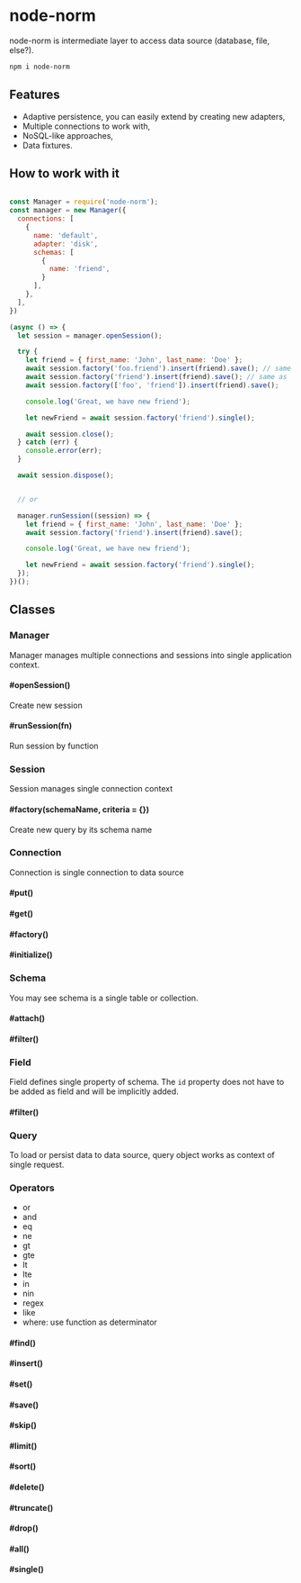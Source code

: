 # node-norm

node-norm is intermediate layer to access data source (database, file, else?).

```sh
npm i node-norm
```

## Features

- Adaptive persistence, you can easily extend by creating new adapters,
- Multiple connections to work with,
- NoSQL-like approaches,
- Data fixtures.

## How to work with it

```javascript

const Manager = require('node-norm');
const manager = new Manager({
  connections: [
    {
      name: 'default',
      adapter: 'disk',
      schemas: [
        {
          name: 'friend',
        }
      ],
    },
  ],
})

(async () => {
  let session = manager.openSession();

  try {
    let friend = { first_name: 'John', last_name: 'Doe' };
    await session.factory('foo.friend').insert(friend).save(); // same as
    await session.factory('friend').insert(friend).save(); // same as
    await session.factory(['foo', 'friend']).insert(friend).save();

    console.log('Great, we have new friend');

    let newFriend = await session.factory('friend').single();

    await session.close();
  } catch (err) {
    console.error(err);
  }

  await session.dispose();


  // or

  manager.runSession((session) => {
    let friend = { first_name: 'John', last_name: 'Doe' };
    await session.factory('friend').insert(friend).save();

    console.log('Great, we have new friend');

    let newFriend = await session.factory('friend').single();
  });
})();
```

## Classes

### Manager

Manager manages multiple connections and sessions into single application context.

#### #openSession()

Create new session

#### #runSession(fn)

Run session by function

### Session

Session manages single connection context

#### #factory(schemaName, criteria = {})

Create new query by its schema name

### Connection

Connection is single connection to data source

#### #put()
#### #get()
#### #factory()
#### #initialize()

### Schema

You may see schema is a single table or collection.

#### #attach()
#### #filter()

### Field

Field defines single property of schema. The `id` property does not have to be added as field and will be implicitly added.

#### #filter()

### Query

To load or persist data to data source, query object works as context of single request.

### Operators

- or
- and
- eq
- ne
- gt
- gte
- lt
- lte
- in
- nin
- regex
- like
- where: use function as determinator

#### #find()
#### #insert()
#### #set()
#### #save()
#### #skip()
#### #limit()
#### #sort()
#### #delete()
#### #truncate()
#### #drop()
#### #all()
#### #single()
